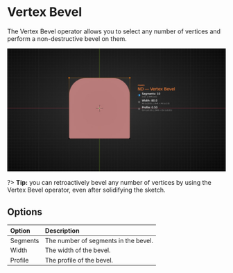 # Vertex Bevel

The Vertex Bevel operator allows you to select any number of vertices and perform a non-destructive bevel on them.

![Vertex Bevel Operator](../_media/vertex-bevel-out.jpg ':size=800')

?> **Tip:** you can retroactively bevel any number of vertices by using the Vertex Bevel operator, even after solidifying the sketch.

## Options

| Option | Description |
| :------ | :----------- |
| Segments | The number of segments in the bevel. |
| Width | The width of the bevel. |
| Profile | The profile of the bevel. |
